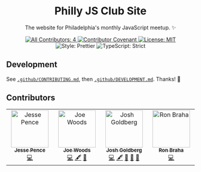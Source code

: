<h1 align="center">Philly JS Club Site</h1>

<p align="center">
The website for Philadelphia's monthly JavaScript meetup. ✨
</p>

<p align="center">
	<a href="#contributors" target="_blank">
<!-- prettier-ignore-start -->
<!-- ALL-CONTRIBUTORS-BADGE:START - Do not remove or modify this section -->
<img alt="All Contributors: 4" src="https://img.shields.io/badge/all_contributors-4-21bb42.svg" />
<!-- ALL-CONTRIBUTORS-BADGE:END -->
<!-- prettier-ignore-end -->
	</a>
	<a href="https://github.com/philly-js-club/philly-js-club-website-remix/blob/main/.github/CODE_OF_CONDUCT.md" target="_blank">
		<img alt="Contributor Covenant" src="https://img.shields.io/badge/code_of_conduct-enforced-21bb42" />
	</a>
	<a href="https://github.com/philly-js-club/philly-js-club-website-remix/blob/main/LICENSE.md" target="_blank">
	    <img alt="License: MIT" src="https://img.shields.io/github/license/philly-js-club/philly-js-club-website-remix?color=21bb42">
    </a>
	<img alt="Style: Prettier" src="https://img.shields.io/badge/style-prettier-21bb42.svg" />
    <img alt="TypeScript: Strict" src="https://img.shields.io/badge/typescript-strict-21bb42.svg" />
</p>

## Development

See [`.github/CONTRIBUTING.md`](./.github/CONTRIBUTING.md), then [`.github/DEVELOPMENT.md`](./.github/DEVELOPMENT.md).
Thanks! 💖

## Contributors

<!-- spellchecker: disable -->
<!-- ALL-CONTRIBUTORS-LIST:START - Do not remove or modify this section -->
<!-- prettier-ignore-start -->
<!-- markdownlint-disable -->
<table>
  <tbody>
    <tr>
      <td align="center" valign="top" width="14.28%"><a href="http://jovialpenguin.com"><img src="https://avatars.githubusercontent.com/u/102560332?v=4?s=100" width="100px;" alt="Jesse Pence"/><br /><sub><b>Jesse Pence</b></sub></a><br /><a href="https://github.com/philly-js-club/philly-js-club-website/commits?author=jazzypants1989" title="Code">💻</a></td>
      <td align="center" valign="top" width="14.28%"><a href="https://joewoods.dev"><img src="https://avatars.githubusercontent.com/u/7093793?v=4?s=100" width="100px;" alt="Joe Woods"/><br /><sub><b>Joe Woods</b></sub></a><br /><a href="https://github.com/philly-js-club/philly-js-club-website/commits?author=tjwds" title="Code">💻</a> <a href="#content-tjwds" title="Content">🖋</a> <a href="#maintenance-tjwds" title="Maintenance">🚧</a></td>
      <td align="center" valign="top" width="14.28%"><a href="http://www.joshuakgoldberg.com"><img src="https://avatars.githubusercontent.com/u/3335181?v=4?s=100" width="100px;" alt="Josh Goldberg"/><br /><sub><b>Josh Goldberg</b></sub></a><br /><a href="https://github.com/philly-js-club/philly-js-club-website/commits?author=JoshuaKGoldberg" title="Code">💻</a> <a href="#content-JoshuaKGoldberg" title="Content">🖋</a> <a href="#design-JoshuaKGoldberg" title="Design">🎨</a> <a href="#maintenance-JoshuaKGoldberg" title="Maintenance">🚧</a> <a href="#tool-JoshuaKGoldberg" title="Tools">🔧</a></td>
      <td align="center" valign="top" width="14.28%"><a href="https://linktr.ee/ronbraha"><img src="https://avatars.githubusercontent.com/u/45559220?v=4?s=100" width="100px;" alt="Ron Braha"/><br /><sub><b>Ron Braha</b></sub></a><br /><a href="https://github.com/philly-js-club/philly-js-club-website/commits?author=RNR1" title="Code">💻</a></td>
    </tr>
  </tbody>
</table>

<!-- markdownlint-restore -->
<!-- prettier-ignore-end -->

<!-- ALL-CONTRIBUTORS-LIST:END -->
<!-- spellchecker: enable -->
